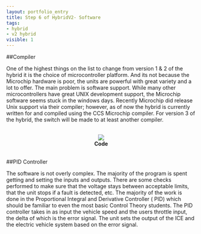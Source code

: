 ```yaml
---
layout: portfolio_entry
title: Step 6 of HybridV2- Software
tags:
- hybrid
- v2 hybrid
visible: 1
---
```


##Compiler

One of the highest things on the list to change from version 1 & 2 of the hybrid it is the choice of microcontroller platform. And its not because the Microchip hardware is poor, the units are powerful with great variety and a lot to offer. The main problem is software support. While many other microcontrollers have great UNIX development support, the Microchip software seems stuck in the windows days. Recently Microchip did release Unix support via their compiler; however, as of now the hybrid is currently written for and compiled using the CCS Microchip compiler. For version 3 of the hybrid, the switch will be made to at least another compiler.


<br>
<div style="text-align:center"><img src ="../../img/Code.png" /> <br> <b>Code</b></div>
<br>

##PID Controller

The software is not overly complex. The majority of the program is spent getting and setting the inputs and outputs. There are some checks performed to make sure that the voltage stays between acceptable limits, that the unit stops if a fault is detected, etc. The majority of the work is done in the Proportional Integral and Derivative Controller ( PID) which should be familiar to even the most basic Control Theory students. The PID controller takes in as input the vehicle speed and the users throttle input, the delta of which is the error signal. The unit sets the output of the ICE and the electric vehicle system based on the error signal.
